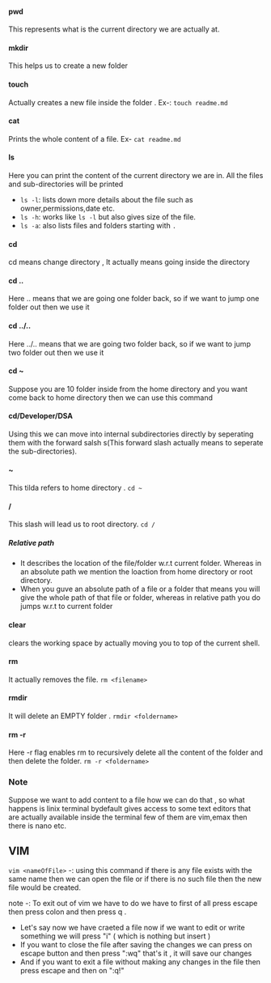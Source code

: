 #### pwd
This represents what is the current directory we are actually at.

#### mkdir
This helps us to create a new folder

#### touch
Actually creates a new file inside the folder . Ex-: `touch readme.md`

#### cat
Prints the whole content of a file. Ex- `cat readme.md`

#### ls
Here you can print the content of the current directory we are in. All the files and sub-directories will be printed

* `ls -l`: lists down more details about the file such as owner,permissions,date etc.
* `ls -h`: works like `ls -l` but also gives size of the file.
* `ls -a`: also lists  files and folders starting with `.` 

#### cd
cd means change directory , It actually means going inside the directory

#### cd ..
Here .. means that we are going one folder back, so if we want to jump one folder out then we use it

#### cd ../..
Here ../.. means that we are going two folder back, so if we want to jump two folder out then we use it

#### cd ~
Suppose you are 10 folder inside from the home directory and you want come back to home directory then we can use this command

#### cd/Developer/DSA
Using this we can move into internal subdirectories directly by seperating them with the forward salsh s(This forward slash actually means to seperate the sub-directories).

#### ~
This tilda refers to home directory  . `cd ~`

#### /
This slash will lead us to root directory. `cd /`

##### Relative path 
* It describes the location of the file/folder  w.r.t current folder. Whereas in an absolute path we mention the loaction from home directory or root directory.
* When you guve an absolute path of a file or a folder that means you will give the whole path of that file or folder, whereas in relative path you do jumps w.r.t to current folder 

#### clear
clears the working space by actually  moving you to top of the current shell.

#### rm
It actually removes the file. `rm <filename>`

#### rmdir
It will delete an EMPTY folder . `rmdir <foldername>`

#### rm -r
Here -r flag enables rm to recursively delete all the content of the folder and then delete the folder. `rm -r <foldername>`


### Note 
Suppose we want to add content to a file how we can do that , so what happens is linix terminal bydefault gives access to some text editors that are actually available inside the terminal few of them are vim,emax then there is nano etc.
 
## VIM 

`vim <nameOfFile>` -: using this command if there is any file exists with the same name then we can open the file or if there is no such file then the new file would be created. 

note -: To exit out of vim we have to do we have to first of all press escape then press colon and then press q . 
* Let's say now we have craeted a file now if we want to edit or write something we will press "i" ( which is nothing but insert )
* If you want to close the file after saving the changes we can press on escape button and then press ":wq" that's it , it will save our changes
* And if you want to exit a file without making any changes in the file then press escape and then on ":q!"